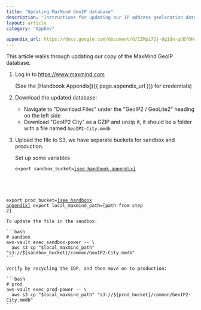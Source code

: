 ```yaml
---
title: "Updating MaxMind GeoIP database"
description: "Instructions for updating our IP address geolocation database"
layout: article
category: "AppDev"

appendix_url: https://docs.google.com/document/d/1ZMpi7Gj-Og1dn-qUBfQHqLc1Im7rUzDmIxKn11DPJzk/edit#heading=h.2dv73pe5frx0
---
```


This article walks through updating our copy of the MaxMind GeoIP database.

1. Log in to <https://www.maxmind.com>

   (See the [Handbook Appendix]({{ page.appendix_url }}) for credentials)

2. Download the updated database:
    - Navigate to "Download Files" under the "GeoIP2 / GeoLite2" heading on the left side
    - Download "GeoIP2 City" as a GZIP and unzip it, it should be a folder with a file named `GeoIP2-City.mmdb`

3. Upload the file to S3, we have separate buckets for sandbox and production.

      Set up some variables
      <pre><code>export sandbox_bucket=<a href="{{ page.appendix_url }}">[see handbook appendix]</a>
export prod_bucket=<a href="{{ page.appendix_url }}">[see handbook appendix]</a>
export local_maxmind_path=[path from step 2]</code></pre>

    To update the file in the sandbox:

    ```bash
    # sandbox
    aws-vault exec sandbox-power -- \
      aws s3 cp "$local_maxmind_path" "s3://${sandbox_bucket}/common/GeoIP2-City.mmdb"
    ```

    Verify by recycling the IDP, and then move on to production:

    ```bash
    # prod
    aws-vault exec prod-power -- \
      aws s3 cp "$local_maxmind_path" "s3://${prod_bucket}/common/GeoIP2-City.mmdb"
    ```